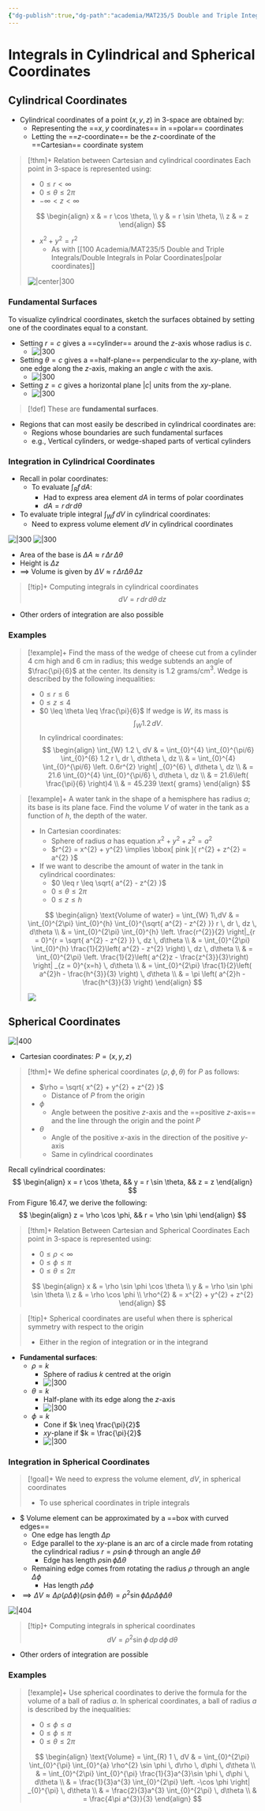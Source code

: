 ```yaml
---
{"dg-publish":true,"dg-path":"academia/MAT235/5 Double and Triple Integrals/Integrals in Cylindrical and Spherical Coordinates.md","permalink":"/academia/mat-235/5-double-and-triple-integrals/integrals-in-cylindrical-and-spherical-coordinates/","tags":["lecture","math","note","university"],"created":"2025-01-27T01:37:42.808-08:00","updated":"2025-02-12T18:34:08.583-08:00"}
---
```



# Integrals in Cylindrical and Spherical Coordinates

## Cylindrical Coordinates

- Cylindrical coordinates of a point $(x,y,z)$ in 3-space are obtained by:
    - Representing the ==$x, y$ coordinates== in ==polar== coordinates
    - Letting the ==$z$-coordinate== be the $z$-coordinate of the ==Cartesian== coordinate system

> [!thm]+ Relation between Cartesian and cylindrical coordinates
> Each point in 3-space is represented using:
>
> - $0 \leq r < \infty$
> - $0 \leq \theta \leq 2\pi$
> - $-\infty < z < \infty$
>
> $$
> \begin{align}
> x & = r \cos \theta, \\
> y & = r \sin \theta, \\
> z & = z
> \end{align}
> $$
> - $x^{2} + y^{2} = r^{2}$
>     - As with [[100 Academia/MAT235/5 Double and Triple Integrals/Double Integrals in Polar Coordinates\|polar coordinates]]
>
> ![|center|300](https://i.imgur.com/eC0yCu1.png)

### Fundamental Surfaces

To visualize cylindrical coordinates, sketch the surfaces obtained by setting one of the coordinates equal to a constant.

- Setting $r = c$ gives a ==cylinder== around the $z$-axis whose radius is $c$.
    - ![|300](https://i.imgur.com/YSoiBbx.png)
- Setting $\theta = c$ gives a ==half-plane== perpendicular to the $xy$-plane, with one edge along the $z$-axis, making an angle $c$ with the axis.
    - ![|300](https://i.imgur.com/R5H06Bn.png)
- Setting $z = c$ gives a horizontal plane $|c|$ units from the $xy$-plane.
    - ![|300](https://i.imgur.com/e3o5ILa.png)

> [!def] These are **fundamental surfaces**.

- Regions that can most easily be described in cylindrical coordinates are:
    - Regions whose boundaries are such fundamental surfaces
    - e.g., Vertical cylinders, or wedge-shaped parts of vertical cylinders

### Integration in Cylindrical Coordinates

- Recall in polar coordinates:
    - To evaluate $\int_{R} f \, dA$:
        - Had to express area element $dA$ in terms of polar coordinates
        - $dA = r\,dr\,d\theta$
- To evaluate triple integral $\int_{W} f \, dV$ in cylindrical coordinates:
    - Need to express volume element $dV$ in cylindrical coordinates

![|300](https://i.imgur.com/WZ2g4Hj.png) ![|300](https://i.imgur.com/L598Pwr.png)

- Area of the base is $\Delta A \approx r \, \Delta r \, \Delta\theta$
- Height is $\Delta z$
- $\implies$ Volume is given by $\Delta V \approx r \, \Delta r \Delta \theta \, \Delta z$

> [!tip]+ Computing integrals in cylindrical coordinates
> $$dV = r\,dr\,d\theta\,dz$$

- Other orders of integration are also possible

### Examples

> [!example]+ Find the mass of the wedge of cheese cut from a cylinder 4 cm high and 6 cm in radius; this wedge subtends an angle of $\frac{\pi}{6}$ at the center. Its density is 1.2 grams/cm$^{3}$.
> Wedge is described by the following inequalities:
> - $0 \leq r \leq 6$
> - $0 \leq z \leq 4$
> - $0 \leq \theta \leq \frac{\pi}{6}$
> If wedge is $W$, its mass is
> $$
> \int_{W} 1.2 \, dV.
> $$
> In cylindrical coordinates:
> $$
> \begin{align}
> \int_{W} 1.2 \, dV  & = \int_{0}^{4} \int_{0}^{\pi/6} \int_{0}^{6} 1.2 r \, dr  \, d\theta  \, dz \\
>  & = \int_{0}^{4} \int_{0}^{\pi/6} \left. 0.6r^{2} \right| _{0}^{6} \, d\theta  \, dz \\
>  & = 21.6 \int_{0}^{4} \int_{0}^{\pi/6}  \, d\theta  \, dz \\
>  & = 21.6\left( \frac{\pi}{6} \right)4 \\
>  & = 45.239 \text{ grams}
> \end{align}
> $$

> [!example]+ A water tank in the shape of a hemisphere has radius $a$; its base is its plane face. Find the volume $V$ of water in the tank as a function of $h$, the depth of the water.
>
> - In Cartesian coordinates:
>     - Sphere of radius $a$ has equation $x^{2} + y^{2} + z^{2} = a^{2}$
>     - $r^{2} = x^{2} + y^{2} \implies \bbox[ pink ]{ r^{2} + z^{2} = a^{2} }$
> - If we want to describe the amount of water in the tank in cylindrical coordinates:
>     - $0 \leq r \leq \sqrt{ a^{2} - z^{2} }$
>     - $0 \leq \theta \leq 2\pi$
>     - $0 \leq z \leq h$
>
> $$
> \begin{align}
> \text{Volume of water} = \int_{W} 1\,dV  & = \int_{0}^{2\pi} \int_{0}^{h} \int_{0}^{\sqrt{ a^{2} - z^{2} }} r \, dr  \, dz \, d\theta  \\
>  & = \int_{0}^{2\pi} \int_{0}^{h} \left. \frac{r^{2}}{2} \right|_{r = 0}^{r = \sqrt{ a^{2} - z^{2} }}  \, dz  \, d\theta \\
>  & = \int_{0}^{2\pi} \int_{0}^{h} \frac{1}{2}\left( a^{2} - z^{2} \right)  \, dz  \, d\theta \\
>  & = \int_{0}^{2\pi} \left. \frac{1}{2}\left( a^{2}z - \frac{z^{3}}{3}\right) \right| _{z = 0}^{x=h} \, d\theta \\
>  & = \int_{0}^{2\pi} \frac{1}{2}\left( a^{2}h - \frac{h^{3}}{3} \right) \, d\theta \\
>  & = \pi \left( a^{2}h - \frac{h^{3}}{3} \right)  
> \end{align}
> $$
>
> ![](https://i.imgur.com/FAWHxTI.png)

## Spherical Coordinates

![|400](https://i.imgur.com/mHqMOYr.png)

- Cartesian coordinates: $P = (x, y , z)$

> [!thm]+ We define spherical coordinates $(\rho, \phi, \theta)$ for $P$ as follows:
> - $\rho = \sqrt{ x^{2} + y^{2} + z^{2} }$
>     - Distance of $P$ from the origin
> - $\phi$
>     - Angle between the positive $z$-axis and the ==positive $z$-axis== and the line through the origin and the point $P$
> - $\theta$
>     - Angle of the positive $x$-axis in the direction of the positive $y$-axis
>     - Same in cylindrical coordinates

Recall cylindrical coordinates:
$$
\begin{align}
x = r \cos \theta, && y = r \sin \theta, && z = z
\end{align}
$$
From Figure 16.47, we derive the following:
$$
\begin{align}
z = \rho \cos \phi, && r = \rho \sin \phi
\end{align}
$$

> [!thm]+ Relation Between Cartesian and Spherical Coordinates
> Each point in 3-space is represented using:
> - $0 \leq \rho < \infty$
> - $0 \leq \phi \leq \pi$
> - $0 \leq \theta \leq 2\pi$
>
> $$
> \begin{align}
> x & = \rho \sin \phi \cos \theta \\
> y & = \rho \sin \phi \sin \theta \\
> z & = \rho \cos \phi \\
> \rho^{2} & = x^{2} + y^{2} + z^{2}
> \end{align}
> $$

> [!tip]+ Spherical coordinates are useful when there is spherical symmetry with respect to the origin
> - Either in the region of integration or in the integrand

- **Fundamental surfaces**:
    - $\rho = k$
        - Sphere of radius $k$ centred at the origin
        - ![|300](https://i.imgur.com/eWhS5SA.png)
    - $\theta = k$
        - Half-plane with its edge along the $z$-axis
        - ![|300](https://i.imgur.com/Zv3v0n7.png)
    - $\phi = k$
        - Cone if $k \neq \frac{\pi}{2}$
        - $xy$-plane if $k = \frac{\pi}{2}$
        - ![|300](https://i.imgur.com/2NYZpj4.png)

### Integration in Spherical Coordinates

> [!goal]+ We need to express the volume element, $dV$, in spherical coordinates
> - To use spherical coordinates in triple integrals

- $ Volume element can be approximated by a ==box with curved edges==
    - One edge has length $\Delta p$
    - Edge parallel to the $xy$-plane is an arc of a circle made from rotating the cylindrical radius $r = \rho \sin \phi$ through an angle $\Delta\theta$
        - Edge has length $\rho \sin \phi \Delta\theta$
    - Remaining edge comes from rotating the radius $\rho$ through an angle $\Delta \phi$
        - Has length $\rho \Delta \phi$
- $\implies \Delta V \approx \Delta \rho(\rho\Delta \phi)(\rho \sin \phi \Delta \theta) = \rho^{2} \sin \phi \Delta \rho \Delta \phi \Delta \theta$

![|404](https://i.imgur.com/KTtqrJL.png)

> [!tip]+  Computing integrals in spherical coordinates
> $$
> dV = \rho^{2} \sin \phi \,dp\,d\phi\,d\theta
> $$

- Other orders of integration are possible

### Examples

> [!example]+ Use spherical coordinates to derive the formula for the volume of a ball of radius $a$.
> In spherical coordinates, a ball of radius $a$ is described by the inequalities:
>
> - $0 \leq \phi \leq a$
> - $0 \leq \phi \leq \pi$
> - $0 \leq \theta \leq 2\pi$
>
> $$
> \begin{align}
> \text{Volume} = \int_{R} 1 \, dV & = \int_{0}^{2\pi} \int_{0}^{\pi} \int_{0}^{a} \rho^{2} \sin \phi \, d\rho  \, d\phi  \, d\theta \\
>   & = \int_{0}^{2\pi} \int_{0}^{\pi} \frac{1}{3}a^{3}\sin \phi \, d\phi  \, d\theta \\
>   & = \frac{1}{3}a^{3} \int_{0}^{2\pi} \left. -\cos \phi \right| _{0}^{\pi} \, d\theta \\
>   & = \frac{2}{3}a^{3} \int_{0}^{2\pi}  \, d\theta \\
>   & = \frac{4\pi a^{3}}{3}
> \end{align}
> $$
